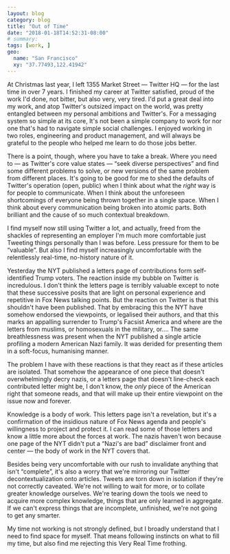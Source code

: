 ```yaml
---
layout: blog
category: blog
title: "Out of Time"
date: "2018-01-18T14:52:31-08:00"
# summary:
tags: [work, ]
geo:
  name: "San Francisco"
  xy: "37.77493,122.41942"
---
```


At Christmas last year, I left 1355 Market Street — Twitter HQ — for the last time in over 7 years. I finished my career at Twitter satisfied, proud of the work I'd done, not bitter, but also very, very tired. I'd put a great deal into my work, and atop Twitter's outsized impact on the world, was pretty entangled between my personal ambitions and Twitter's. For a messaging system so simple at its core, It's not been a simple company to work for nor one that's had to navigate simple social challenges. I enjoyed working in two roles, engineering and product management, and will always be grateful to the people who helped me learn to do those jobs better.

There is a point, though, where you have to take a break. Where you need to — as Twitter's core value states — “seek diverse perspectives” and find some different problems to solve, or new versions of the same problem from different places. It's going to be good for me to shed the defaults of Twitter's operation (open, public) when I think about what the *right* way is for people to communicate. When I think about the unforeseen shortcomings of everyone being thrown together in a  single space. When I think about every communication being broken into atomic parts. Both brilliant and the cause of so much contextual breakdown.

I find myself now still using Twitter a lot, and actually, freed from the shackles of representing an employer I'm much more comfortable just Tweeting things personally than I was before. Less pressure for them to be “valuable”. But also I find myself increasingly uncomfortable with the relentlessly real-time, no-history nature of it.

Yesterday the NYT published a letters page of contributions form self-identified Trump voters. The reaction inside my bubble on Twitter is incredulous. I don't think the letters page is terribly valuable except to note that these successive posits that are light on personal experience and repetitive in Fox News talking points. But the reaction on Twitter is that this shouldn't have been published. That by embracing this the NYT have somehow endorsed the viewpoints, or legalised their authors, and that this marks an appalling surrender to Trump's Facsist America and where are the letters from muslims, or homosexuals in the military, or…. The same breathlessness was present when the NYT published a single article profiling a modern American Nazi family. It was derided for presenting them in a soft-focus, humanising manner.

The problem I have with these reactions is that they react as if these articles are isolated. That somehow the appearance of one piece that doesn't overwhelmingly decry nazis, or a letters page that doesn't line-check each contributed letter might be, I don't know, the *only* piece of the American right that someone reads, and that will make up their entire viewpoint on the issue now and forever.

Knowledge is a body of work. This letters page isn't a revelation, but it's a confirmation of the insidious nature of Fox News agenda and people's willingness to project and protect it. I can read some of those letters and know a little more about the forces at work. The nazis haven't won because one page of the NYT didn't put a “Nazi's are bad” disclaimer front and center — the body of work in the NYT covers that.

Besides being very uncomfortable with our rush to invalidate anything that isn't “complete”, it's also a worry that we're mirroring our Twitter decontextualization onto articles. Tweets are torn down in isolation if they're not correctly caveated. We're not willing to wait for more, or to collate greater knowledge ourselves. We're tearing down the tools we need to acquire more complex knowledge, things that are only learned in aggregate. If we can't express things that are incomplete, unfinished, we're not going to get any smarter.

My time not working is not strongly defined, but I broadly understand that I need to find space for myself. That means following instincts on what to fill my time, but also find me rejecting this Very Real Time frothing.

